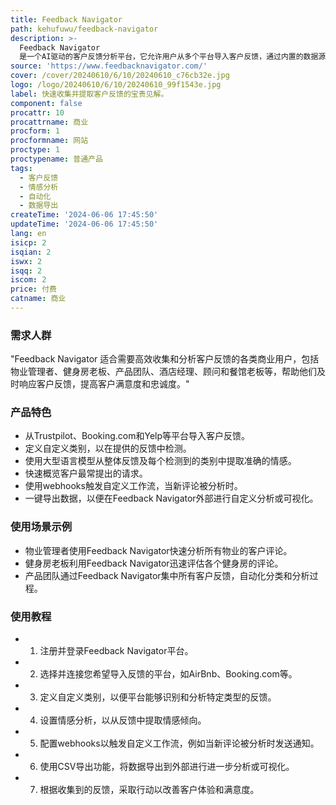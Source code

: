 ```yaml
---
title: Feedback Navigator
path: kehufuwu/feedback-navigator
description: >-
  Feedback Navigator
  是一个AI驱动的客户反馈分析平台，它允许用户从多个平台导入客户反馈，通过内置的数据源、自定义类别、情感分析等工具，迅速提取有价值的见解。该平台支持自动化工作流，并通过CSV导出功能，使用户能够在外部进行自定义分析或可视化。
source: 'https://www.feedbacknavigator.com/'
cover: /cover/20240610/6/10/20240610_c76cb32e.jpg
logo: /logo/20240610/6/10/20240610_99f1543e.jpg
label: 快速收集并提取客户反馈的宝贵见解。
component: false
procattr: 10
procattrname: 商业
procform: 1
procformname: 网站
proctype: 1
proctypename: 普通产品
tags:
  - 客户反馈
  - 情感分析
  - 自动化
  - 数据导出
createTime: '2024-06-06 17:45:50'
updateTime: '2024-06-06 17:45:50'
lang: en
isicp: 2
isqian: 2
iswx: 2
isqq: 2
iscom: 2
price: 付费
catname: 商业
---
```




### 需求人群
"Feedback Navigator 适合需要高效收集和分析客户反馈的各类商业用户，包括物业管理者、健身房老板、产品团队、酒店经理、顾问和餐馆老板等，帮助他们及时响应客户反馈，提高客户满意度和忠诚度。"

### 产品特色
* 从Trustpilot、Booking.com和Yelp等平台导入客户反馈。
* 定义自定义类别，以在提供的反馈中检测。
* 使用大型语言模型从整体反馈及每个检测到的类别中提取准确的情感。
* 快速概览客户最常提出的请求。
* 使用webhooks触发自定义工作流，当新评论被分析时。
* 一键导出数据，以便在Feedback Navigator外部进行自定义分析或可视化。

### 使用场景示例
* 物业管理者使用Feedback Navigator快速分析所有物业的客户评论。
* 健身房老板利用Feedback Navigator迅速评估各个健身房的评论。
* 产品团队通过Feedback Navigator集中所有客户反馈，自动化分类和分析过程。

### 使用教程
* 1. 注册并登录Feedback Navigator平台。
* 2. 选择并连接您希望导入反馈的平台，如AirBnb、Booking.com等。
* 3. 定义自定义类别，以便平台能够识别和分析特定类型的反馈。
* 4. 设置情感分析，以从反馈中提取情感倾向。
* 5. 配置webhooks以触发自定义工作流，例如当新评论被分析时发送通知。
* 6. 使用CSV导出功能，将数据导出到外部进行进一步分析或可视化。
* 7. 根据收集到的反馈，采取行动以改善客户体验和满意度。

  
